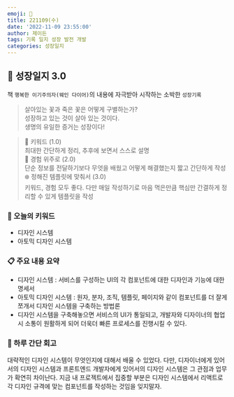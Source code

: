 ```yaml
---
emoji: 🌱
title: 221109(수)
date: '2022-11-09 23:55:00'
author: 제이든
tags: 기록 일지 성장 발전 개발
categories: 성장일지
---
```


## 🎄 성장일지 3.0

책 `행복한 이기주의자(웨인 다이어)`의 내용에 자극받아 시작하는 소박한 `성장기록`

> 살아있는 꽃과 죽은 꽃은 어떻게 구별하는가?<br/>
> 성장하고 있는 것이 살아 있는 것이다.<br/>
> 생명의 유일한 증거는 성장이다!

> 🌳 키워드 (1.0)<br/>
> 최대한 간단하게 정리, 추후에 보면서 스스로 설명<br/>
> 🍉 경험 위주로 (2.0)<br/>
> 단순 정보를 전달하기보다 무엇을 배웠고 어떻게 해결했는지 짧고 간단하게 작성<br/>
> ❄️ 정해진 템플릿에 맞춰서 (3.0)<br/>
> 키워드, 경험 모두 좋다. 다만 매일 작성하기로 마음 먹은만큼 핵심만 간결하게 정리할 수 있게 템플릿을 작성

### 🔑 오늘의 키워드

- 디자인 시스템
- 아토믹 디자인 시스템

### 📋 주요 내용 요약

- 디자인 시스템 : 서비스를 구성하는 UI의 각 컴포넌트에 대한 디자인과 기능에 대한 명세서
- 아토믹 디자인 시스템 : 원자, 분자, 조직, 템플릿, 페이지와 같이 컴포넌트를 더 잘게 쪼개서 디자인 시스템을 구축하는 방법론
- 디자인 시스템을 구축해놓으면 서비스의 UI가 통일되고, 개발자와 디자이너의 협업 시 소통이 원활하게 되어 더욱더 빠른 프로세스를 진행시킬 수 있다.

### 📝 하루 간단 회고

대략적인 디자인 시스템이 무엇인지에 대해서 배울 수 있었다. 다만, 디자이너에게 있어서의 디자인 시스템과 프론트엔드 개발자에게 있어서의 디자인 시스템은 그 관점과 업무가 확연히 차이난다. 지금 내 프로젝트에서 집중할 부분은 디자인 시스템에서 리액트로 각 디자인 규격에 맞는 컴포넌트를 작성하는 것임을 잊지말자.

```toc

```
